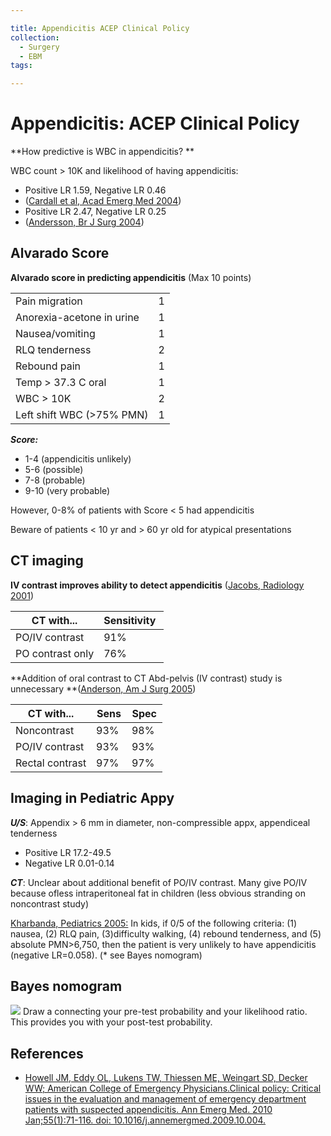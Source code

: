 ```yaml
---

title: Appendicitis ACEP Clinical Policy
collection:
  - Surgery
  - EBM
tags:

---
```


# Appendicitis: ACEP Clinical Policy

**How predictive is WBC in appendicitis? **

WBC count &gt; 10K and likelihood of having appendicitis:

-   Positive LR 1.59, Negative LR 0.46
  - ([Cardall et al, Acad Emerg Med 2004](http://onlinelibrary.wiley.com/doi/10.1197/j.aem.2004.04.011/abstract))
-   Positive LR 2.47, Negative LR 0.25
  - ([Andersson, Br J Surg 2004](http://onlinelibrary.wiley.com/doi/10.1002/bjs.4464/abstract?deniedAccessCustomisedMessage=&userIsAuthenticated=false))

## Alvarado Score

**Alvarado score in predicting appendicitis** (Max 10 points)

|                              |     |
|------------------------------|-----|
| Pain migration               | 1   |
| Anorexia-acetone in urine    | 1   |
| Nausea/vomiting              | 1   |
| RLQ tenderness               | 2   |
| Rebound pain                 | 1   |
| Temp &gt; 37.3 C oral        | 1   |
| WBC &gt; 10K                 | 2   |
| Left shift WBC (&gt;75% PMN) | 1   |

***Score:*** 
-   1-4 (appendicitis unlikely)
-   5-6 (possible)
-   7-8 (probable)
-   9-10 (very probable)

However, 0-8% of patients with Score &lt; 5 had appendicitis

Beware of patients &lt; 10 yr and &gt; 60 yr old for atypical presentations

## CT imaging

**IV contrast improves ability to detect appendicitis** ([Jacobs, Radiology 2001](http://radiology.rsna.org/content/220/3/683.long)) 

| CT with...       | Sensitivity  |
|------------------|--------------|
| PO/IV contrast   | 91%          |
| PO contrast only | 76%          |

**Addition of oral contrast to CT Abd-pelvis (IV contrast) study is unnecessary **([Anderson, Am J Surg 2005](https://secure.muhealth.org/~ed/students/articles/ajs_190_p0474.pdf))

| CT with...      | Sens | Spec |
|-----------------|------|------|
| Noncontrast     | 93%  | 98%  |
| PO/IV contrast  | 93%  | 93%  |
| Rectal contrast | 97%  | 97%  |

## Imaging in Pediatric Appy

***U/S***: Appendix &gt; 6 mm in diameter, non-compressible appx, appendiceal tenderness 

-   Positive LR 17.2-49.5
-   Negative LR 0.01-0.14

***CT***: Unclear about additional benefit of PO/IV contrast. Many give PO/IV because ofless intraperitoneal fat in children (less obvious stranding on noncontrast study)

[Kharbanda, Pediatrics 2005:](http://pediatrics.aappublications.org/content/116/3/709.short) In kids, if 0/5 of the following criteria: (1) nausea, (2) RLQ pain, (3)difficulty walking, (4) rebound tenderness, and (5) absolute PMN&gt;6,750, then the patient is very unlikely to have appendicitis (negative LR=0.058). (\* see Bayes nomogram)

## Bayes nomogram

![](https://d2p53dh3qxfm0x.cloudfront.net/uploads/img/1jx/5/m/1eb66422-ee7d-5f5d-89f6-7b53f4b096da/640.png)
Draw a connecting your pre-test probability and your likelihood ratio. This provides you with your post-test probability.

## References

-   [Howell JM, Eddy OL, Lukens TW, Thiessen ME, Weingart SD, Decker WW; American College of Emergency Physicians.Clinical policy: Critical issues in the evaluation and management of emergency department patients with suspected appendicitis. Ann Emerg Med. 2010 Jan;55(1):71-116. doi: 10.1016/j.annemergmed.2009.10.004.](http://www.ncbi.nlm.nih.gov/pubmed/20116016)
